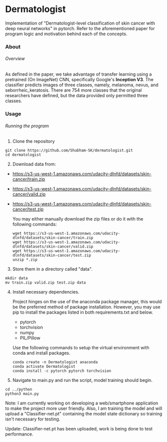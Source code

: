 # Dermatologist
Implementation of "Dermatologist-level classification of skin cancer with deep neural networks" in pytorch. Refer to the aforementioned paper for program logic and motivation behind each of the concepts.

### About
###### Overview
As defined in the paper, we take advantage of transfer learning using a pretrained (On ImageNet) CNN, specifically Google's **Inception V3**. The classifier predicts images of three classes, namely, melanoma, nevus, and seborrheic_keratosis. There are 754 more classes that the original researchers have defined, but the data provided only permitted three classes.

### Usage

###### Running the program
1. Clone the repository
  ```
  git clone https://github.com/Shubham-SK/dermatologist.git
  cd dermatologist
  ```
2. Download data from:

- https://s3-us-west-1.amazonaws.com/udacity-dlnfd/datasets/skin-cancer/train.zip
- https://s3-us-west-1.amazonaws.com/udacity-dlnfd/datasets/skin-cancer/valid.zip
- https://s3-us-west-1.amazonaws.com/udacity-dlnfd/datasets/skin-cancer/test.zip
  
  You may either manually download the zip files or do it with the following commands:
  
  ```
  wget https://s3-us-west-1.amazonaws.com/udacity-dlnfd/datasets/skin-cancer/train.zip
  wget https://s3-us-west-1.amazonaws.com/udacity-dlnfd/datasets/skin-cancer/valid.zip
  wget https://s3-us-west-1.amazonaws.com/udacity-dlnfd/datasets/skin-cancer/test.zip
  unzip *.zip
  ```
  
3. Store them in a directory called "data". 
  
  ```
  mkdir data 
  mv train.zip valid.zip test.zip data
  ```
  
4. Install necessary dependencies.

   Project hinges on the use of the anaconda package manager, this would be the preferred method of package installation. However, you may use pip to install the packages listed in both requirements.txt and below.
   
   - pytorch
   - torchvision
   - numpy
   - PIL/Pillow
   
   Use the following commands to setup the virtual environment with conda and install packages.
   
   ```
   conda create -n Dermatologist anaconda
   conda activate Dermatologist
   conda install -c pytorch pytorch torchvision
   ```

5. Navigate to main.py and run the script, model training should begin. 
  ```
  cd ../python
  python3 main.py
  ```

Note: I am currently working on developing a web/smartphone application to make the project more user friendly. Also, I am training the model and will upload a "Classifier-net.pt" containing the model state dictionary so training isn't necessary for testing.

Update: Classifier-net.pt has been uploaded, work is being done to test performance.
